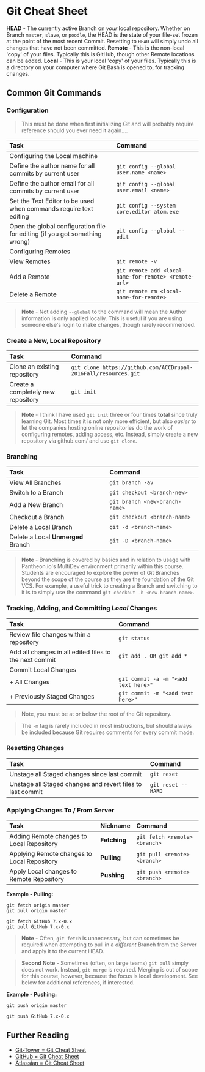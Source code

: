 # Git Cheat Sheet

**HEAD** - The currently active Branch on *your* local repository. Whether on Branch ```master```, ```slave```, or ```poodle```, the HEAD is the state of your file-set frozen at the point of the most recent Commit. Resetting to ```HEAD``` will simply undo all changes that have not been committed.
**Remote** - This is the non-local 'copy' of your files. Typically this is GitHub, though other Remote locations can be added.
**Local** - This is your local 'copy' of your files. Typically this is a directory on your computer where Git Bash is opened to, for tracking changes.

## Common Git Commands

### Configuration
> This must be done when first initializing Git and will probably require reference should you ever need it again....

| Task  | Command   |
| :--- | :--- |
| Configuring the Local machine  |  |
| Define the author name for all commits by current user  | ``` git config --global user.name <name> ``` |
| Define the author email for all commits by current user  | ``` git config --global user.email <name> ``` |
| Set the Text Editor to be used when commands require text editing  | ``` git config --system core.editor atom.exe ``` |
| Open the global configuration file for editing (if you got something wrong)  | ``` git config --global --edit ``` |
| Configuring Remotes  |  |
| View Remotes  | ```git remote -v``` |
| Add a Remote  | ```git remote add <local-name-for-remote> <remote-url>``` |
| Delete a Remote  | ```git remote rm <local-name-for-remote>``` |

> **Note** - Not adding ```--global``` to the command will mean the Author information is only applied locally. This is useful if you are using someone else's login to make changes, though rarely recommended.


### Create a New, Local Repository
| Task  | Command   |
| :--- | :--- |
| Clone an existing repository  | ``` git clone https://github.com/ACCDrupal-2016Fall/resources.git ``` |
| Create a completely new repository  | ```git init```  |

> **Note** - I think I have used ```git init``` three or four times **total** since truly learning Git. Most times it is not only more efficient, but also *easier* to let the companies hosting online repositories do the work of configuring remotes, adding access, etc. Instead, simply create a new repository via github.com/ and use ```git clone```.

### Branching
| Task  | Command   |
| :--- | :--- |
| View All Branches  | ``` git branch -av ``` |
| Switch to a Branch  | ``` git checkout <branch-new> ``` |
| Add a New Branch  | ```git branch <new-branch-name>```  |
| Checkout a Branch  | ```git checkout <branch-name>```  |
| Delete a Local Branch  | ```git -d <branch-name>```  |
| Delete a Local **Unmerged** Branch  | ```git -D <branch-name>```  |

> **Note** - Branching is covered by basics and in relation to usage with Pantheon.io's MultiDev environment primarily within this course. Students are encouraged to explore the power of Git Branches beyond the scope of the course as they are the foundation of the Git VCS.
> For example, a useful trick to creating a Branch and switching to it is to simply use the command ```git checkout -b <new-branch-name>```.

### Tracking, Adding, and Committing *Local* Changes
| Task  | Command   |
| :--- | :--- |
| Review file changes within a repository  | ``` git status ``` |
| Add all changes in all edited files to the next commit  | ```git add . OR git add *```  |
| Commit Local Changes  |   |
| + All Changes  | ```git commit -a -m "<add text here>"```  |
| + Previously Staged Changes  | ```git commit -m "<add text here>"```  |
> Note, you must be at or below the root of the Git repository.

> The ```-m``` tag is rarely included in most instructions, but should always be included because Git requires comments for every commit made.

### Resetting Changes
| Task  | Command   |
| :--- | :--- |
| Unstage all Staged changes since last commit  | ``` git reset ``` |
| Unstage all Staged changes and revert files to last commit  | ```git reset --HARD```  |


### Applying Changes To / From Server

| Task  | Nickname  | Command   |
| :--- | :--- | :--- |
| Adding Remote changes to Local Repository  | **Fetching**  | ``` git fetch <remote> <branch> ``` |
| Applying Remote changes to Local Repository   | **Pulling**  | ```git pull <remote> <branch>```  |
| Apply Local changes to Remote Repository   | **Pushing**  | ```git push <remote> <branch>```  |

**Example - Pulling:**
```
git fetch origin master
git pull origin master

git fetch GitHub 7.x-0.x
git pull GitHub 7.x-0.x
```
> **Note** - Often, ```git fetch``` is unnecessary, but can sometimes be required when attempting to pull in a *different* Branch from the Server and apply it to the current HEAD.

> **Second Note** - Sometimes (often, on large teams) ```git pull``` simply does not work. Instead, ```git merge``` is required. Merging is out of scope for this course, however, because the focus is local development. See below for additional references, if interested.

**Example - Pushing:**
```
git push origin master

git push GitHub 7.x-0.x
```

## Further Reading
 * [Git-Tower = Git Cheat Sheet](https://www.git-tower.com/blog/git-cheat-sheet/ "Git-Tower = Git Cheat Sheet")
 * [GitHub = Git Cheat Sheet](https://services.github.com/kit/downloads/github-git-cheat-sheet.pdf "GitHub = Git Cheat Sheet")
 * [Atlassian = Git Cheat Sheet](https://www.atlassian.com/dms/wac/images/.../git/atlassian_git_cheatsheet.pdf "Atlassian = Git Cheat Sheet")  
